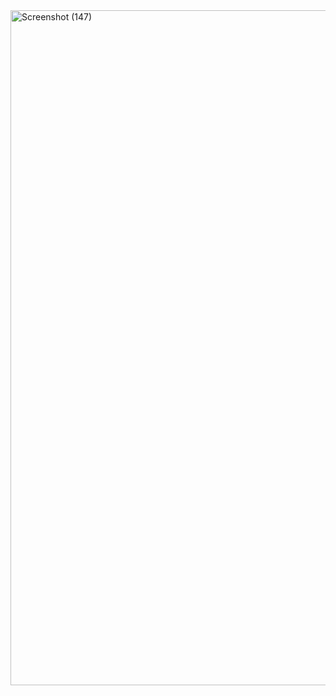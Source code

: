<img width="1920" height="1080" alt="Screenshot (147)" src="https://github.com/user-attachments/assets/bcfe2219-58df-423c-a748-48f7d432155a" />
